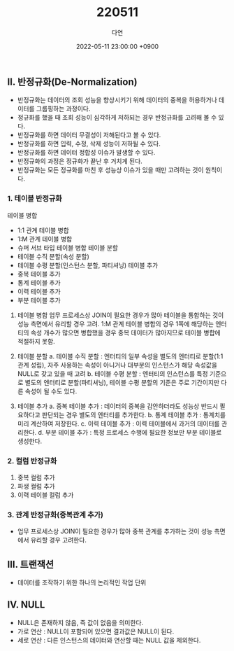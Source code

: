﻿---
title: 220511
author: 다연
date: 2022-05-11 23:00:00 +0900
categories: [Study, SQL]
tags: [sql, til, study]
---
## Ⅱ. 반정규화(De-Normalization)
* 반정규화는 데이터의 조회 성능을 향상시키기 위해 데이터의 중복을 허용하거나 데이터를 그룹핑하는 과정이다.
* 정규화를 했을 때 조회 성능이 심각하게 저하되는 경우 반정규화를 고려해 볼 수 있다.
* 반정규화를 하면 데이터 무결성이 저해된다고 볼 수 있다.
* 반정규화를 하면 입력, 수정, 삭제 성능이 저하될 수 있다.
* 반정규화를 하면 데이터 정합성 이슈가 발생할 수 있다.
* 반정규화의 과정은 정규화가 끝난 후 거치게 된다.
* 반정규화는 모든 정규화를 마친 후 성능상 이슈가 있을 때만 고려하는 것이 원칙이다.

### 1. 테이블 반정규화
테이블 병합
* 1:1 관계 테이블 병합
* 1:M 관계 테이블 병합
* 슈퍼 서브 타입 테이블 병합
테이블 분할
* 테이블 수직 분할(속성 분할)
* 테이블 수평 분할(인스턴스 분할, 파티셔닝)
테이블 추가
* 중복 테이블 추가
* 통계 테이블 추가
* 이력 테이블 추가
* 부분 테이블 추가

1. 테이블 병합
업무 프로세스상 JOIN이 필요한 경우가 많아 테이블을 통합하는 것이 성능 측면에서 유리할 경우 고려.
1:M 관계 테이블 병합의 경우 1쪽에 해당하는 엔터티의 속성 개수가 많으면 병합했을 경우 중복 데이터가 많아지므로 테이블 병합에 적절하지 못함.

2. 테이블 분할
a. 테이블 수직 분할 : 엔터티의 일부 속성을 별도의 엔터티로 분할(1:1 관계 성립), 자주 사용하는 속성이 아니거나 대부분의 인스턴스가 해당 속성값을 NULL로 갖고 있을 때 고려
b. 테이블 수평 분할 : 엔터티의 인스턴스를 특정 기준으로 별도의 엔터티로 분할(파티셔닝), 테이블 수평 분할의 기준은 주로 기간이지만 다른 속성이 될 수도 있다.

3. 테이블 추가
a. 중복 테이블 추가 : 데이터의 중복을 감안하더라도 성능상 반드시 필요하다고 판단되는 경우 별도의 엔터티를 추가한다.
b. 통계 테이블 추가 : 통계치를 미리 계산하여 저장한다.
c. 이력 테이블 추가 : 이력 테이블에서 과거의 데이터를 관리한다.
d. 부분 테이블 추가 : 특정 프로세스 수행에 필요한 정보만 부분 테이블로 생성한다.

### 2. 컬럼 반정규화
1. 중복 컬럼 추가
2. 파생 컬럼 추가
3. 이력 테이블 컬럼 추가

### 3. 관계 반정규화(중복관계 추가)
* 업무 프로세스상 JOIN이 필요한 경우가 많아 중복 관계를 추가하는 것이 성능 측면에서 유리할 경우 고려한다.

## Ⅲ. 트랜잭션
* 데이터를 조작하기 위한 하나의 논리적인 작업 단위

## Ⅳ. NULL
* NULL은 존재하지 않음, 즉 값이 없음을 의미한다. 
* 가로 연산 : NULL이 포함되어 있으면 결과값은 NULL이 된다.
* 세로 연산 : 다른 인스턴스의 데이터와 연산할 때는 NULL 값을 제외한다.
